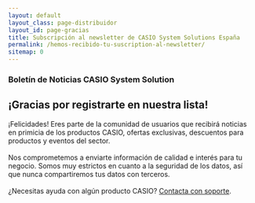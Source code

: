 ```yaml
---
layout: default
layout_class: page-distribuidor  
layout_id: page-gracias   
title: Subscripción al newsletter de CASIO System Solutions España
permalink: /hemos-recibido-tu-suscription-al-newsletter/
sitemap: 0
---
```

<!-- Gracias Section -->
<section class="action-section g-color-white--darker g-pt-10 g-mt-90" id="partners">
	<div class="action-section-inner">
    <div class="g-max-width--770 g-margin-side-auto page-scroll text-center">
    	<i class="icon-custom icon-lg rounded-x fa fa-check"></i>
    	<h3 class="g-mb-10 g-color-white-dark">Boletín de Noticias CASIO System Solution</h3>
      <h2 class="g-mb-20 g-color-white">¡Gracias por registrarte en nuestra lista!</h2>
      <p class="g-color-white g-mb-20 g-margin-side-auto">
        ¡Felicidades! Eres parte de la comunidad de usuarios que recibirá noticias en primicia de los productos CASIO, ofertas exclusivas, descuentos para productos y eventos del sector.
        <br><br>
        Nos comprometemos a enviarte información de calidad e interés para tu negocio.
        Somos muy estrictos en cuanto a la seguridad de los datos, así que nunca compartiremos tus datos con terceros.
				<br><br>
				¿Necesitas ayuda con algún producto CASIO? <a href="{{ site.data.global.url }}">Contacta con soporte</a>. 
      </p>
    </div>
	</div>
</section>
<!-- /Gracias Section -->
